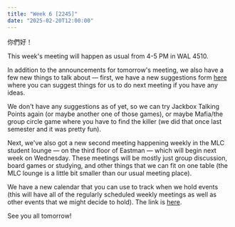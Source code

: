 ```yaml
---
title: "Week 6 [2245]"
date: "2025-02-20T12:00:00"
---
```


你們好！

This week's meeting will happen as usual from 4-5 PM in WAL 4510.

<!--more-->

In addition to the announcements for tomorrow's meeting, we also have a few new things to talk about — first, we have a new suggestions form [here](https://forms.gle/CgzHqhARVd1Xv9SR9) where you can suggest things for us to do next meeting if you have any ideas.

We don't have any suggestions as of yet, so we can try Jackbox Talking Points again (or maybe another one of those games), or maybe Mafia/the group circle game where you have to find the killer (we did that once last semester and it was pretty fun).

Next, we've also got a new second meeting happening weekly in the MLC student lounge — on the third floor of Eastman — which will begin next week on Wednesday. These meetings will be mostly just group discussion, board games or studying, and other things that we can fit on one table (the MLC lounge is a little bit smaller than our usual meeting place).

We have a new calendar that you can use to track when we hold events (this will have all of the regularly scheduled weekly meetings as well as other events that we might decide to hold). The link is [here](https://pastecal.com/8P47KLUH?date=2025-02-15&view=month).

See you all tomorrow!
